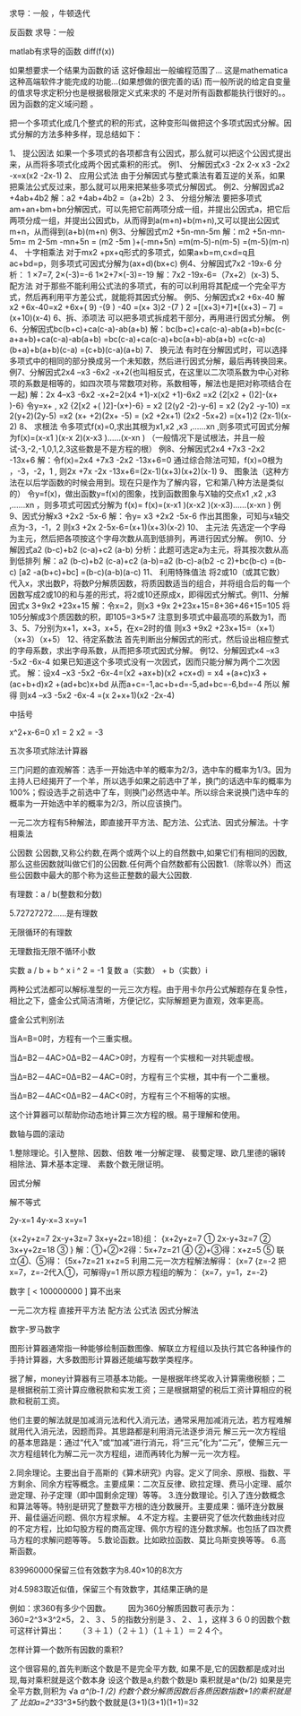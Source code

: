 求导：一般 ，牛顿迭代

反函数
求导：一般


matlab有求导的函数 diff(f(x))

如果想要求一个结果为函数的话 这好像超出一般编程范围了...
这是mathematica这种高端软件才能完成的功能...(如果想做的很完善的话)
而一般所说的给定自变量的值求导求定积分也是根据极限定义式来求的
不是对所有函数都能执行很好的。。因为函数的定义域问题 。


把一个多项式化成几个整式的积的形式，这种变形叫做把这个多项式因式分解。因式分解的方法多种多样，现总结如下： 

1、 提公因法 
如果一个多项式的各项都含有公因式，那么就可以把这个公因式提出来，从而将多项式化成两个因式乘积的形式。 
例1、 分解因式x3 -2x 2-x
x3 -2x2 -x=x(x2 -2x-1) 
2、 应用公式法 
由于分解因式与整式乘法有着互逆的关系，如果把乘法公式反过来，那么就可以用来把某些多项式分解因式。 
例2、分解因式a2 +4ab+4b2 
解：a2 +4ab+4b2 =（a+2b）2 
3、 分组分解法 
要把多项式am+an+bm+bn分解因式，可以先把它前两项分成一组，并提出公因式a，把它后两项分成一组，并提出公因式b，从而得到a(m+n)+b(m+n),又可以提出公因式m+n，从而得到(a+b)(m+n) 
例3、分解因式m2 +5n-mn-5m 
解：m2 +5n-mn-5m= m 2-5m -mn+5n 
= (m2 -5m )+(-mn+5n) 
=m(m-5)-n(m-5) 
=(m-5)(m-n) 
4、 十字相乘法 
对于mx2 +px+q形式的多项式，如果a×b=m,c×d=q且ac+bd=p，则多项式可因式分解为(ax+d)(bx+c) 
例4、分解因式7x2 -19x-6 
分析： 1 ×7=7,   2×(-3)=-6
1×2+7×(-3)=-19 
解：7x2 -19x-6=（7x+2）(x-3) 
5、配方法 
对于那些不能利用公式法的多项式，有的可以利用将其配成一个完全平方式，然后再利用平方差公式，就能将其因式分解。 
例5、分解因式x2 +6x-40 
解x2 +6x-40=x2 +6x+( 9) -(9 ) -40 
=(x+ 3)2 -(7 ) 2
=[(x+3)+7]*[(x+3) – 7] 
=(x+10)(x-4) 
6、拆、添项法 
可以把多项式拆成若干部分，再用进行因式分解。 
例6、分解因式bc(b+c)+ca(c-a)-ab(a+b) 
解：bc(b+c)+ca(c-a)-ab(a+b)=bc(c-a+a+b)+ca(c-a)-ab(a+b) 
=bc(c-a)+ca(c-a)+bc(a+b)-ab(a+b) 
=c(c-a)(b+a)+b(a+b)(c-a) 
=(c+b)(c-a)(a+b) 
7、 换元法 
有时在分解因式时，可以选择多项式中的相同的部分换成另一个未知数，然后进行因式分解，最后再转换回来。 
例7、分解因式2x4 –x3 -6x2 -x+2(也叫相反式，在这里以二次项系数为中心对称项的系数是相等的，如四次项与常数项对称，系数相等，解法也是把对称项结合在一起) 
解：2x 4–x3 -6x2 -x+2=2(x4 +1)-x(x2 +1)-6x2 
=x2 {2[x2 + ()2]-(x+ )-6}
令y=x+ ,
 x2 {2[x2 +( )2]-(x+)-6} 
= x2 [2(y2 -2)-y-6] 
= x2 (2y2 -y-10) 
=x 2(y+2)(2y-5) 
=x2 (x+ +2)(2x+ -5) 
= (x2 +2x+1) (2x2 -5x+2) 
=(x+1)2 (2x-1)(x-2) 
8、 求根法 
令多项式f(x)=0,求出其根为x1,x2 ,x3 ,……xn ,则多项式可因式分解为f(x)=(x-x1 )(x-x 2)(x-x3 )……(x-xn ) （一般情况下是试根法，并且一般试-3,-2,-1,0,1,2,3这些数是不是方程的根）
例8、分解因式2x4 +7x3 -2x2 -13x+6 
解：令f(x)=2x4 +7x3 -2x2 -13x+6=0 
通过综合除法可知，f(x)=0根为 ，-3，-2，1 ,
则2x +7x -2x -13x+6=(2x-1)(x+3)(x+2)(x-1) 
9、 图象法（这种方法在以后学函数的时候会用到。现在只是作为了解内容，它和第八种方法是类似的） 
令y=f(x)，做出函数y=f(x)的图象，找到函数图象与X轴的交点x1 ,x2 ,x3 ,……xn ，则多项式可因式分解为
f(x)= f(x)=(x-x1 )(x-x2 )(x-x3)……(x-xn ) 
例9、因式分解x3 +2x2 -5x-6 
解：令y= x3 +2x2 -5x-6 
作出其图象，可知与x轴交点为-3，-1，2 
则x3 +2x 2-5x-6=(x+1)(x+3)(x-2) 
10、 主元法 
先选定一个字母为主元，然后把各项按这个字母次数从高到低排列，再进行因式分解。 
例10、分解因式a2 (b-c)+b2 (c-a)+c2 (a-b) 
分析：此题可选定a为主元，将其按次数从高到低排列 
解：a2 (b-c)+b2 (c-a)+c2 (a-b)=a2 (b-c)-a(b2 -c 2)+bc(b-c) 
=(b-c) [a2 -a(b+c)+bc] 
=(b-c)(a-b)(a-c) 
11、 利用特殊值法 
将2或10（或其它数）代入x，求出数P，将数P分解质因数，将质因数适当的组合，并将组合后的每一个因数写成2或10的和与差的形式，将2或10还原成x，即得因式分解式。例11、分解因式x 3+9x2 +23x+15 
解：令x=2，则x3 +9x 2+23x+15=8+36+46+15=105 
将105分解成3个质因数的积，即105=3×5×7 
注意到多项式中最高项的系数为1，而3、5、7分别为x+1，x+3，x+5，在x=2时的值 
则x3 +9x2 +23x+15=（x+1）（x+3）（x+5） 
12、待定系数法 
首先判断出分解因式的形式，然后设出相应整式的字母系数，求出字母系数，从而把多项式因式分解。 
例12、分解因式x4 –x3 -5x2 -6x-4 
如果已知道这个多项式没有一次因式，因而只能分解为两个二次因式。 
解：设x4 –x3 -5x2 -6x-4=(x2 +ax+b)(x2 +cx+d) 
= x4 +(a+c)x3 +(ac+b+d)x2 +(ad+bc)x+bd
从而a+c=-1,ac+b+d=-5,ad+bc=-6,bd=-4
所以 解得 
则x4 –x3 -5x2 -6x-4 =(x 2+x+1)(x2 -2x-4)




中括号


x^2+x-6=0
x1 = 2
x2 = -3



五次多项式除法计算器



三门问题的直观解答：选手一开始选中羊的概率为2/3，选中车的概率为1/3。因为主持人已经揭开了一个羊，所以选手如果之前选中了羊，换门的话选中车的概率为100%；假设选手之前选中了车，则换门必然选中羊。所以综合来说换门选中车的概率为一开始选中羊的概率为2/3，所以应该换门。

一元二次方程有5种解法，即直接开平方法、配方法、公式法、因式分解法。十字相乘法


公因数
公因数,又称公约数,在两个或两个以上的自然数中,如果它们有相同的因数,那么这些因数就叫做它们的公因数.任何两个自然数都有公因数1.（除零以外）而这些公因数中最大的那个称为这些正整数的最大公因数. 




有理数：a / b(整数和分数)
 
5.72727272……是有理数

无限循环的有理数

无理数指无限不循环小数
 
实数 a / b + b ^ x
i ^ 2 = -1
复数 a（实数） + b（实数）i


两种公式法都可以解标准型的一元三次方程。由于用卡尔丹公式解题存在复杂性，相比之下，盛金公式简洁清晰，方便记忆，实际解题更为直观，效率更高。

盛金公式判别法

当A=B=0时，方程有一个三重实根。

当Δ=B2－4AC>0Δ=B2－4AC>0时，方程有一个实根和一对共轭虚根。

当Δ=B2－4AC=0Δ=B2－4AC=0时，方程有三个实根，其中有一个二重根。

当Δ=B2－4AC<0Δ=B2－4AC<0时，方程有三个不相等的实根。

这个计算器可以帮助你动态地计算三次方程的根。易于理解和使用。



数轴与圆的滚动

1.整除理论。引入整除、因数、倍数
唯一分解定理、
裴蜀定理、欧几里德的辗转相除法、算术基本定理、
素数个数无限证明。


因式分解

解不等式

2y-x=1
4y-x=3
x=y=1



{x+2y+z=7
2x-y+3z=7
3x+y+2z=18}组：
{x+2y+z=7 ①
2x-y+3z=7 ②
3x+y+2z=18 ③ }
解：①+②×2得：5x+7z=21 ④
②+③得：x+z=5 ⑤
联立④、⑤得：
{5x+7z=21
x+z=5
利用二元一次方程解法解得：
{x=7
{z=-2
把x=7，z=-2代入①，可解得y=1
所以原方程组的解为：
{x=7，y=1，z=-2}


数字 [ < 100000000 ]
算不出来



一元二次方程
直接开平方法
配方法
公式法
因式分解法



数字-罗马数字



图形计算器通常指一种能够绘制函数图像、解联立方程组以及执行其它各种操作的手持计算器，大多数图形计算器还能编写数学类程序。




据了解，money计算器有三项基本功能。一是根据年终奖收入计算需缴税额；二是根据税前工资计算应缴税款和实发工资；三是根据期望的税后工资计算相应的税款和税前工资。


他们主要的解法就是加减消元法和代入消元法，通常采用加减消元法，若方程难解就用代入消元法，因题而异。其思路都是利用消元法逐步消元
解三元一次方程组的基本思路是：通过“代入”或“加减”进行消元，将“三元”化为“二元”，使解三元一次方程组转化为解二元一次方程组，进而再转化为解一元一次方程。






2.同余理论。主要出自于高斯的《算术研究》内容。定义了同余、原根、指数、平方剩余、同余方程等概念。主要成果：二次互反律、欧拉定理、费马小定理、威尔逊定理、孙子定理（即中国剩余定理）等等。
3.连分数理论。引入了连分数概念和算法等等。特别是研究了整数平方根的连分数展开。主要成果：循环连分数展开、最佳逼近问题、佩尔方程求解。
4.不定方程。主要研究了低次代数曲线对应的不定方程，比如勾股方程的商高定理、佩尔方程的连分数求解。也包括了四次费马方程的求解问题等等。
5.数论函数。比如欧拉函数、莫比乌斯变换等等。
6.高斯函数。


839960000保留三位有效数字为8.40×10的8次方 

对4.5983取近似值，保留三个有效数字，其结果正确的是


例如：求360有多少个因数。
　　因为360分解质因数可表示为：360=2^3×3^2×5，２、３、５的指数分别是３、２、１，这样３６０的因数个数可这样计算出：
　　（３＋１）（２＋１）（１＋１）＝２４个。


怎样计算一个数所有因数的乘积?

这个很容易的,首先判断这个数是不是完全平方数,
如果不是,它的因数都是成对出现,每对乘积就是这个数本身
设这个数是a,约数个数是b
乘积就是a^(b/2)
如果是完全平方数,则积为
√a *a^(b-1 /2) 
约数个数分解质因数后各质因数指数+1的乘积就是了
比如a=2^3*3^3*5约数个数就是(3+1)(3+1)(1+1)=32